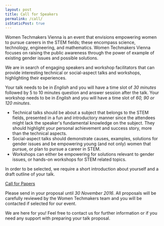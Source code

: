 ```yaml
---
layout: post
title: Call for Speakers
permalink: /call/
isStaticPost: true
---
```

Women Techmakers Vienna is an event that envisions empowering women to pursue careers in the STEM fields; these encompass science, technology, engineering, and mathematics. Women Techmakers Vienna focuses on raising the public awareness through the power of example of existing gender issues and possible solutions.

We are in search of engaging speakers and workshop facilitators that can provide interesting technical or social-aspect talks and workshops, highlighting their experiences.

Your talk needs to be in *English* and you will have a time slot of *30 minutes* followed by 5 to 10 minutes question and answer session after the talk.
Your workshop needs to be in *English* and you will have a time slot of *60, 90 or 120 minutes*.
 * Technical talks should be about a subject that belongs to the STEM fields, presented in a fun and introductory manner since the attendees might lack the speaker's fundamental knowledge on the subject. They should highlight your personal achievement and success story, more than the technical aspects.
 * Social-aspect talks should demonstrate causes, examples, solutions for gender issues and be empowering young (and not only) women that pursue, or plan to pursue a career in STEM.
 * Workshops can either be empowering for solutions relevant to gender issues, or hands-on workshops for STEM related topics.

In order to be selected, we require a short introduction about yourself and a draft outline of your talk.

<a role="button" class="btn btn-info" href="https://cfp.gdg-vienna.at/">Call for Papers</a>

Please send in your proposal until *30 November 2016*. All proposals will be carefully reviewed by the Women Techmakers team and you will be contacted if selected for our event.

We are here for you! Feel free to contact us for further information or if you need any support with preparing your talk proposal.
<img class="img-responsive feature-image" src="{{ site.baseurl }}/img/posts/call.jpg" style="display:none">
